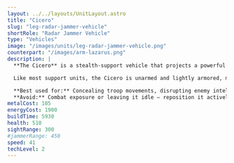 ```yaml
---
layout: ../../layouts/UnitLayout.astro
title: "Cicero"
slug: "leg-radar-jammer-vehicle"
shortRole: "Radar Jammer Vehicle"
type: "Vehicles"
image: "/images/units/leg-radar-jammer-vehicle.png"
counterpart: "/images/arm-lazarus.png"
description: |
  **The Cicero** is a stealth-support vehicle that projects a powerful radar jamming field, concealing friendly units from enemy detection systems. While it cannot cloak allies directly, its wide jammer range ensures that your forces remain hidden from radar — perfect for surprise attacks, stealthy retreats, or masking army movements.

  Like most support units, the Cicero is unarmed and lightly armored, making it a poor front-line candidate. Instead, park it just behind your advancing forces or near vulnerable forward positions to deny radar coverage to the enemy.

  **Best used for:** Concealing troop movements, disrupting enemy intel, aiding ambushes  
  **Avoid:** Combat exposure or leaving it idle — reposition it actively with your army
metalCost: 105
energyCost: 1900
buildTime: 5930
health: 510
sightRange: 300
#jammerRange: 450
speed: 41
techLevel: 2
---
```

